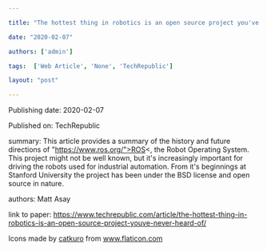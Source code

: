---
title: "The hottest thing in robotics is an open source project you've never heard of "
date: "2020-02-07"
authors: ['admin']
tags:  ['Web Article', 'None', 'TechRepublic']
layout: "post"
---
Publishing date: 2020-02-07

Published on: TechRepublic

summary: This article provides a summary of the history and future directions of "https://www.ros.org/">ROS<, the Robot Operating System. This project might not be well known, but it's increasingly important for driving the robots used for industrial automation. From it's beginnings at Stanford University the project has been under the BSD license and open source in nature. 

authors: Matt Asay

link to paper: https://www.techrepublic.com/article/the-hottest-thing-in-robotics-is-an-open-source-project-youve-never-heard-of/

Icons made by <a href="https://www.flaticon.com/free-icon/bookshelves_3576884" title="catkuro">catkuro</a> from <a href="https://www.flaticon.com/" title="Flaticon"> www.flaticon.com</a>